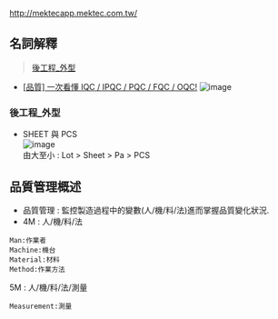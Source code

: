 http://mektecapp.mektec.com.tw/
## 名詞解釋
> [後工程_外型](#後工程_外型)


- [[品質] 一次看懂 IQC / IPQC / PQC / FQC / OQC!](https://nyonyou.pixnet.net/blog/post/460033975)
![image](https://user-images.githubusercontent.com/79491888/177439467-a049b9ac-bbfc-4947-8df2-9250a770565c.png)


### 後工程_外型
- SHEET 與 PCS  
![image](https://user-images.githubusercontent.com/79491888/177895098-65021bae-5f5f-47b2-8f39-14e16799f3c6.png)  
由大至小 : Lot > Sheet > Pa > PCS


## 品質管理概述
- 品質管理 : 監控製造過程中的變數(人/機/料/法)進而掌握品質變化狀況.
- 4M : 人/機/料/法
```
Man:作業者
Machine:機台
Material:材料
Method:作業方法
```
  5M : 人/機/料/法/測量
  ```
  Measurement:測量
  ```


